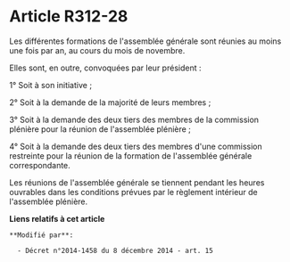 # Article R312-28

Les différentes formations de l'assemblée générale sont réunies au moins une fois par an, au cours du mois de novembre. 

Elles sont, en outre, convoquées par leur président : 

1° Soit à son initiative ; 

2° Soit à la demande de la majorité de leurs membres ; 

3° Soit à la demande des deux tiers des membres de  la commission plénière  pour la réunion de l'assemblée plénière ; 

4° Soit à la demande des deux tiers des membres d'une commission restreinte pour la réunion de la formation de l'assemblée
générale correspondante. 

Les réunions de l'assemblée générale se tiennent pendant les heures ouvrables dans les conditions prévues par le règlement
intérieur de l'assemblée plénière.

**Liens relatifs à cet article**

	**Modifié par**:

	  - Décret n°2014-1458 du 8 décembre 2014 - art. 15
